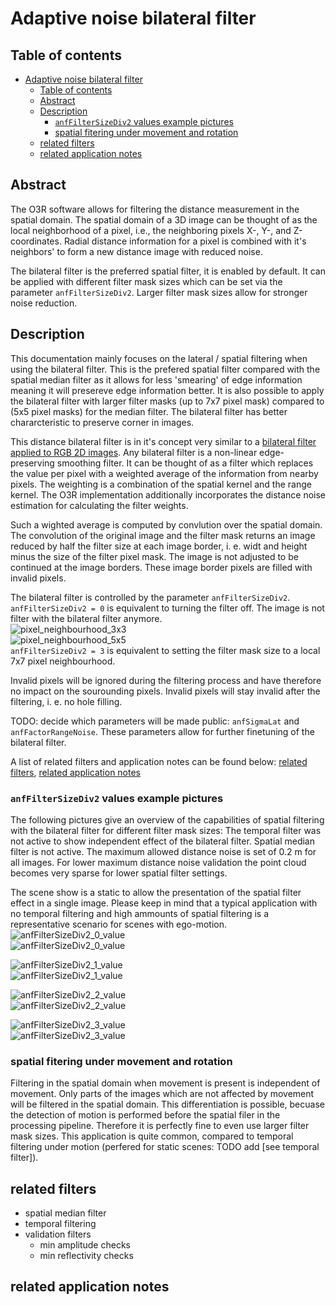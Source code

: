 # Adaptive noise bilateral filter

## Table of contents
- [Adaptive noise bilateral filter](#adaptive-noise-bilateral-filter)
  * [Table of contents](#table-of-contents)
  * [Abstract](#abstract)
  * [Description](#description)
    + [`anfFilterSizeDiv2` values example pictures](#-anffiltersizediv2--values-example-pictures)
    + [spatial fitering under movement and rotation](#spatial-fitering-under-movement-and-rotation)
  * [related filters](#related-filters)
  * [related application notes](#related-application-notes)

## Abstract
The O3R software allows for filtering the distance measurement in the spatial domain. The spatial domain of a 3D image can be thought of as the local neighborhood of a pixel, i.e., the neighboring pixels X-, Y-, and Z-coordinates. Radial distance information for a pixel is combined with it's neighbors' to form a new distance image with reduced noise.  

The bilateral filter is the preferred spatial filter, it is enabled by default. It can be applied with different filter mask sizes which can be set via the parameter `anfFilterSizeDiv2`. Larger filter mask sizes allow for stronger noise reduction.

## Description

This documentation mainly focuses on the lateral / spatial filtering when using the bilateral filter. This is the prefered spatial filter compared with the spatial median filter as it allows for less 'smearing' of edge information meaning it will presereve edge information better. It is also possible to apply the bilateral filter with larger filter masks (up to 7x7 pixel mask) compared to (5x5 pixel masks) for the median filter. The bilateral filter has better chararcteristic to preserve corner in images.  

This distance bilateral filter is in it's concept very similar to a [bilateral filter applied to RGB 2D images](https://en.wikipedia.org/wiki/Bilateral_filter). Any bilateral filter is a non-linear edge-preserving smoothing filter. It can be thought of as a filter which replaces the value per pixel with a weighted average of the information from nearby pixels. The weighting is a combination of the spatial kernel and the range kernel. The O3R implementation additionally incorporates the distance noise estimation for calculating the filter weights.     

Such a wighted average is computed by convlution over the spatial domain. The convolution of the original image and the filter mask returns an image reduced by half the filter size at each image border, i. e. widt and height minus the size of the filter pixel mask. The image is not adjusted to be continued at the image borders. These image border pixels are filled with invalid pixels.   

The bilateral filter is controlled by the parameter `anfFilterSizeDiv2`.    
`anfFilterSizeDiv2 = 0` is equivalent to turning the filter off. The image is not filter with the bilateral filter anymore.   
![pixel_neighbourhood_3x3](./resources/pixel_neighbourhood_3x3.png "image representation of a 3x3 filter mask")  
![pixel_neighbourhood_5x5](./resources/pixel_neighbourhood_5x5.png "image representation of a 5x5 filter mask")  
`anfFilterSizeDiv2 = 3` is equivalent to setting the filter mask size to a local 7x7 pixel neighbourhood.   

Invalid pixels will be ignored during the filtering process and have therefore no impact on the sourounding pixels. Invalid pixels will stay invalid after the filtering, i. e. no hole filling.  

TODO: decide which parameters will be made public: `anfSigmaLat` and `anfFactorRangeNoise`. These parameters allow for further finetuning of the bilateral filter.  

A list of related filters and application notes can be found below: [related filters](related-filters), [related application notes](related-application-notes)


### `anfFilterSizeDiv2` values example pictures
The following pictures give an overview of the capabilities of spatial filtering with the bilateral filter for different filter mask sizes: The temporal filter was not active to show independent effect of the bilateral filter. Spatial median filter is not active. The maximum allowed distance noise is set of 0.2 m for all images. For lower maximum distance noise validation the point cloud becomes very sparse for lower spatial filter settings.  

The scene show is a static to allow the presentation of the spatial filter effect in a single image. Please keep in mind that a typical application with no temporal filtering and high ammounts of spatial filtering is a representative scenario for scenes with ego-motion.
![anfFilterSizeDiv2_0_value](./resources/anfFilterSizeDiv2_0.png "3D point cloud without spatial filtering / bilateral filter switched off")  
![anfFilterSizeDiv2_0_value](./resources/anfFilterSizeDiv2_0_imgs.png "distance, amplitude, distance noise, and reflectivity images without bilateral filtering")  

![anfFilterSizeDiv2_1_value](./resources/anfFilterSizeDiv2_1.png "3D point cloud with spatial filtering: bilateral filter mask set to 3x3 pixel neighbourhood")  
![anfFilterSizeDiv2_1_value](./resources/anfFilterSizeDiv2_1_imgs.png "distance, amplitude, distance noise, and reflectivity images with bilateral filter mask set to 3x3 pixel neighbourhood")  

![anfFilterSizeDiv2_2_value](./resources/anfFilterSizeDiv2_2.png "3D point cloud with spatial filtering: bilateral filter mask set to 5x5 pixel neighbourhood")  
![anfFilterSizeDiv2_2_value](./resources/anfFilterSizeDiv2_2_imgs.png "distance, amplitude, distance noise, and reflectivity images with bilateral filter mask set to 5x5 pixel neighbourhood")  

![anfFilterSizeDiv2_3_value](./resources/anfFilterSizeDiv2_3.png "3D point cloud with spatial filtering: bilateral filter mask set to 7x7 pixel neighbourhood")  
![anfFilterSizeDiv2_3_value](./resources/anfFilterSizeDiv2_3_imgs.png "distance, amplitude, distance noise, and reflectivity images with bilateral filter mask set to 7x7 pixel neighbourhood")  
 
### spatial fitering under movement and rotation
Filtering in the spatial domain when movement is present is independent of movement. Only parts of the images which are not affected by movement will be filtered in the spatial domain. This differentiation is possible, becuase the detection of motion is performed before the spatial filer in the processing pipeline. Therefore it is perfectly fine to even use larger filter mask sizes.
This application is quite common, compared to temporal filtering under motion (perfered for static scenes: TODO add [see temporal filter]).


## related filters
+ spatial median filter
+ temporal filtering
+ validation filters
    + min amplitude checks
    + min reflectivity checks

## related application notes